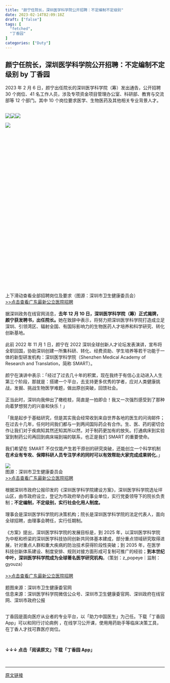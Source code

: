 ```yaml
---
title: "颜宁任院长，深圳医学科学院公开招聘：不定编制不定级别"
date: 2023-02-14T02:09:18Z
draft: ["false"]
tags: [
  "fetched",
  "丁香园"
]
categories: ["Duty"]
---
```

颜宁任院长，深圳医学科学院公开招聘：不定编制不定级别 by 丁香园
------
<div><section><span>2023 年 2 月 6 日，颜宁出任院长的深圳医学科学院（筹）发出通告，公开招聘 30 个岗位、41 名工作人员，涉及专项资金项目管理办公室、<span>科研部、教育与交流部等 12 个部门。其中 10 个岗位要求医学、生物医药及其他相关专业背景人才。<br></span></span></section><section><span><br></span></section><section><section><section><section><section><section><p><img data-backh="2112" data-backw="499" data-cropselx1="0" data-cropselx2="499" data-cropsely1="0" data-cropsely2="325" data-ratio="4.2328125" data-s="300,640" data-src="https://mmbiz.qpic.cn/mmbiz_jpg/NzKkzoeG5s3qKdyBwTAGic0aMcT6bfuOz1aY2kqhgflNiawYNGia0h4PvofhibXOpuoa7WcY0JHfbkn3WzrbljalKQ/640?wx_fmt=jpeg" data-type="png" data-w="640" src="https://mmbiz.qpic.cn/mmbiz_jpg/NzKkzoeG5s3qKdyBwTAGic0aMcT6bfuOz1aY2kqhgflNiawYNGia0h4PvofhibXOpuoa7WcY0JHfbkn3WzrbljalKQ/640?wx_fmt=jpeg"><img data-backh="2861" data-backw="499" data-cropselx1="0" data-cropselx2="499" data-cropsely1="0" data-cropsely2="325" data-ratio="5.734375" data-s="300,640" data-src="https://mmbiz.qpic.cn/mmbiz_jpg/NzKkzoeG5s3qKdyBwTAGic0aMcT6bfuOzHxQDR7ia1LibGay4pbGiarl6Rt2P0icQsG0bU8dCXS74eKemHTiaf1Lq9ZQ/640?wx_fmt=jpeg" data-type="png" data-w="640" src="https://mmbiz.qpic.cn/mmbiz_jpg/NzKkzoeG5s3qKdyBwTAGic0aMcT6bfuOzHxQDR7ia1LibGay4pbGiarl6Rt2P0icQsG0bU8dCXS74eKemHTiaf1Lq9ZQ/640?wx_fmt=jpeg"><img data-backh="2513" data-backw="497" data-cropselx1="0" data-cropselx2="497" data-cropsely1="0" data-cropsely2="324" data-ratio="5.05625" data-s="300,640" data-src="https://mmbiz.qpic.cn/mmbiz_jpg/NzKkzoeG5s3qKdyBwTAGic0aMcT6bfuOz56GQiadeslDW5Lic90QSl3FbknIJvMEO7GVPtIvt0ib3zAZCWqicHBKE5A/640?wx_fmt=jpeg" data-type="png" data-w="640" src="https://mmbiz.qpic.cn/mmbiz_jpg/NzKkzoeG5s3qKdyBwTAGic0aMcT6bfuOz56GQiadeslDW5Lic90QSl3FbknIJvMEO7GVPtIvt0ib3zAZCWqicHBKE5A/640?wx_fmt=jpeg"></p><p><img data-backh="929" data-backw="499" data-galleryid="" data-ratio="1.8625" data-s="300,640" data-src="https://mmbiz.qpic.cn/mmbiz_jpg/NzKkzoeG5s3qKdyBwTAGic0aMcT6bfuOzRTSyrclibOHtttH0vRmZGpGxKh8kBnhTlMGrU2jY5hOXCkg9kBdIJWg/640?wx_fmt=jpeg" data-type="jpeg" data-w="640" src="https://mmbiz.qpic.cn/mmbiz_jpg/NzKkzoeG5s3qKdyBwTAGic0aMcT6bfuOzRTSyrclibOHtttH0vRmZGpGxKh8kBnhTlMGrU2jY5hOXCkg9kBdIJWg/640?wx_fmt=jpeg"></p></section></section></section></section><section><svg viewbox="0 0 1 1"></svg></section></section></section><section><span>上下滑动查看全部招聘岗位及要求（图源：深圳市卫生健康委员会）</span></section><section><span><a data-miniprogram-appid="wx9a1e763032f69003" data-miniprogram-path="pages/search/searchResult?location=440000&amp;companyType=1&amp;from=wechat_dxy&amp;wxtrace=230208_03&amp;type=market" data-miniprogram-nickname="丁香人才丨招聘求职找工作" data-miniprogram-type="text" data-miniprogram-servicetype="" href="">&gt;&gt;点击查看广东最新公立医院招聘</a></span></section><section><span><br></span></section><section><span>据深圳政务在线官网消息，</span><strong><span>去年 12 月 10 日，<span>深圳医学科学院（筹）正式揭牌，颜宁获发聘书，出任院长。</span></span></strong><span>她在致辞中表示，将努力把深圳医学科学院打造成立足深圳、引领湾区、辐射全国、有国际影响力的生物医药人才培养和科学研究、转化创新基地。</span></section><section><span><br></span></section><section><span>此前 2022 年 11 月 1 日，颜宁在 2022 深圳全球创新人才论坛发表演讲，宣布将全职回国，协助深圳创建一所集科研、转化、经费资助、学生培养等若干功能于一体的新型研发机构：深圳医学科学院（Shenzhen Medical Academy of Research and Translation，简称 SMART）。<br><br>颜宁在演讲中表示：「</span><span>经过了过去几十年的积累，现在我终于有信心主动进入人生第三个阶段，那就是：</span><span>搭建一个平台，去支持更多优秀的学者，应对人类健康挑战，发掘、挑战生物医学难题，做出原创突破，回馈社会。</span></section><section><br></section><section><span>正当此时，深圳向我伸出了橄榄枝，简直是一拍即合！我又一次强烈感受到了那种向着梦想努力的兴奋和快乐！」</span></section><section><br></section><section><span>「我是起步于基础研究，但是其实我会经常收到来自世界各地的医生的问询邮件；在过去十几年，任何时间我们都与一到两间国际药企有合作。生、医、药的密切合作让我们对于疾病知其然还知其所以然，对于制药更加有的放矢。打通病床到实验室到制药公司再回到病床端到端的联系，也正是我们 SMART 的重要使命。</span><strong><span></span></strong></section><section><br></section><section><span>我们希望在 SMART 不仅仅能产生若干原创的研究突破，还能创立一个科学机制<strong><span>在术业有专攻、保障科研人员专注学术的同时可以有效帮助大家完成成果转化</span></strong>。」</span></section><section><br></section><section><img data-backh="350" data-backw="546" data-ratio="0.6402777777777777" data-src="https://mmbiz.qpic.cn/mmbiz_jpg/NzKkzoeG5s3qKdyBwTAGic0aMcT6bfuOzsFz254A7K2cn5XlYF0vkMwTTJI7XCOTcye8rl3lM1e4e8VUdckXcLA/640?wx_fmt=jpeg" data-type="jpeg" data-w="720" src="https://mmbiz.qpic.cn/mmbiz_jpg/NzKkzoeG5s3qKdyBwTAGic0aMcT6bfuOzsFz254A7K2cn5XlYF0vkMwTTJI7XCOTcye8rl3lM1e4e8VUdckXcLA/640?wx_fmt=jpeg"></section><section><span>图源：深圳市卫生健康委员会</span><span><br></span></section><section><span><a data-miniprogram-appid="wx9a1e763032f69003" data-miniprogram-path="pages/search/searchResult?location=440000&amp;companyType=1&amp;from=wechat_dxy&amp;wxtrace=230208_03&amp;type=market" data-miniprogram-nickname="丁香人才丨招聘求职找工作" data-miniprogram-type="text" data-miniprogram-servicetype="" href="">&gt;&gt;点击查看广东最新公立医院招聘</a></span></section><section><span><br></span></section><section><span>根据深圳市政府公报印发的《深圳医学科学院建设方案》，深圳医学科学院<span>选址坪山区，由市政府设立，登记为市政府举办的事业单位，实行党委领导下的院长负责制；</span></span><strong><span>不定编制，不定级别，实行社会化用人制度。</span></strong></section><section><span><br></span></section><section><span>理事会是深圳医学科学院的决策机构；院长是深圳医学科学院的法定代表人，面向全球招聘，由理事会聘任，实行任期制。</span></section><section><span><br></span></section><section><span>《方案》提出，深圳医学科学院的发展目标是，到 2025 年，以深圳医学科学院为中枢和桥梁的深圳医学科技协同创新共同体基本建成，部分重点领域研究取得进展，针对重点人群和重大疾病的防治技术获得阶段性突破；到 2035 年，在医学科技创新体系建设、制度安排、规则对接方面形成可复制可推广的经验；</span><strong><span>到本世纪中叶，深圳医学科学院成为全球著名医学研究机构</span></strong><span>。</span><span>（策划：z_popeye｜监制：gyouza）</span></section><section><span><br></span></section><section><span><a data-miniprogram-appid="wx9a1e763032f69003" data-miniprogram-path="pages/search/searchResult?location=440000&amp;companyType=1&amp;from=wechat_dxy&amp;wxtrace=230208_03&amp;type=market" data-miniprogram-nickname="丁香人才丨招聘求职找工作" data-miniprogram-type="text" data-miniprogram-servicetype="" href="">&gt;&gt;点击查看广东最新公立医院招聘</a></span></section><section><span><br></span></section><section><span>题图来源：深圳市卫生健康委官网<br>信息来源：深圳医学科学院微信公众号、深圳市卫生健康委官网、深圳政府在线官网、深圳市政府公报</span></section><section><span><br></span></section><p><span>丁香园是面向医疗从业者的专业平台，以「助力中国医生」为己任。下载「丁香园 App」可以和同行讨论病例 ，在线学习公开课，使用用药助手等临床决策工具，在丁香人才找可靠医疗岗位。</span></p><p><br></p><p><span><strong mp-original-font-size="15" mp-original-line-height="30">↓↓↓ 点击「阅读原文」下载「丁香园 App」</strong></span></p><section><section><br></section></section><p><mp-style-type data-value="3"></mp-style-type></p></div>  
<hr>
<a href="https://mp.weixin.qq.com/s/Wcl5wkHl-HtZaUBbj4UV3g",target="_blank" rel="noopener noreferrer">原文链接</a>
